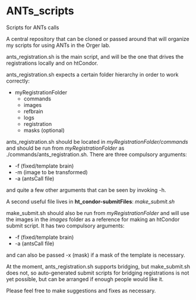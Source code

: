 # ANTs_scripts
Scripts for ANTs calls

A central repository that can be cloned or passed around that will organize my scripts for using ANTs in the Orger lab.

ants_registration.sh is the main script, and will be the one that drives the registrations locally and on htCondor.

ants_registration.sh expects a certain folder hierarchy in order to work correctly:

* myRegistrationFolder
  * commands
  * images
  * refbrain
  * logs
  * registration
  * masks (optional)

ants_registration.sh should be located in *myRegistrationFolder/commands* and should be run from *myRegistrationFolder*
as ./commands/ants_registration.sh. There are three compulsory arguments:

* -f (fixed/template brain)
* -m (image to be transformed)
* -a (antsCall file)

and quite a few other arguments that can be seen by invoking -h.

A second useful file lives in __ht_condor-submitFiles__: *make_submit.sh*

make_submit.sh should also be run from *myRegistrationFolder* and will use the images in the *images* folder as a reference
for making an htCondor submit script. It has two compulsory arguments:

* -f (fixed/template brain)
* -a (antsCall file)

and can also be passed -x (mask) if a mask of the template is necessary.

At the moment, ants_registration.sh supports bridging, but make_submit.sh does not, so auto-generated submit scripts for
bridging registrations is not yet possible, but can be arranged if enough people would like it.

Please feel free to make suggestions and fixes as necessary.
